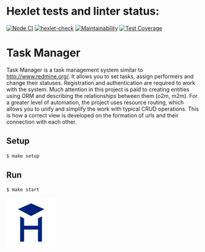 # Hexlet tests and linter status:

[![Node CI](https://github.com/hexlet-boilerplates/fastify-nodejs-application/workflows/Node%20CI/badge.svg)](https://github.com/hexlet-boilerplates/fastify-nodejs-application/actions)
[![hexlet-check](https://github.com/vvnezapnopwnz/backend-project-lvl4/actions/workflows/hexlet-check.yml/badge.svg)](https://github.com/vvnezapnopwnz/backend-project-lvl4/actions/workflows/hexlet-check.yml)
[![Maintainability](https://api.codeclimate.com/v1/badges/806af120979e93ae86ca/maintainability)](https://codeclimate.com/github/vvnezapnopwnz/backend-project-lvl4/maintainability)
[![Test Coverage](https://api.codeclimate.com/v1/badges/806af120979e93ae86ca/test_coverage)](https://codeclimate.com/github/vvnezapnopwnz/backend-project-lvl4/test_coverage)

# Task Manager 

Task Manager is a task management system similar to http://www.redmine.org/. It allows you to set tasks, assign performers and change their statuses. Registration and authentication are required to work with the system.
Much attention in this project is paid to creating entities using ORM and describing the relationships between them (o2m, m2m).
For a greater level of automation, the project uses resource routing, which allows you to unify and simplify the work with typical CRUD operations. This is how a correct view is developed on the formation of urls and their connection with each other.

## Setup

```sh
$ make setup
```

## Run

```sh
$ make start
```

[![Hexlet Ltd. logo](https://raw.githubusercontent.com/Hexlet/assets/master/images/hexlet_logo128.png)](https://ru.hexlet.io/pages/about?utm_source=github&utm_medium=link&utm_campaign=fastify-nodejs-application)